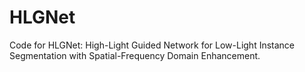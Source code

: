 # HLGNet
Code for HLGNet: High-Light Guided Network for Low-Light Instance Segmentation with Spatial-Frequency Domain Enhancement.

